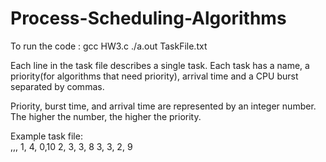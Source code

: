 # Process-Scheduling-Algorithms


To run the code :
gcc HW3.c 
./a.out TaskFile.txt

Each line in the task file describes a single task. Each task has a name, a priority(for algorithms that need priority), arrival time
and a CPU burst separated by commas.

Priority, burst time, and arrival time are represented by an integer number. The higher the number, the higher the priority.

Example task file:    
  <task id>,<priority>,<task arrival time>,<burst time>
      1, 4, 0,10
      2, 3, 3, 8
      3, 3, 2, 9
